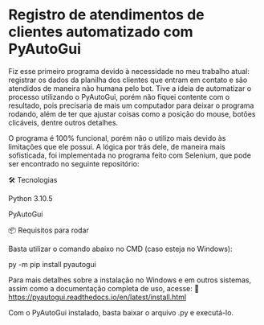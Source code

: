 # Registro de atendimentos de clientes automatizado com PyAutoGui

Fiz esse primeiro programa devido à necessidade no meu trabalho atual: registrar os dados da planilha dos clientes que entram em contato e são atendidos de maneira não humana pelo bot. Tive a ideia de automatizar o processo utilizando o PyAutoGui, porém não fiquei contente com o resultado, pois precisaria de mais um computador para deixar o programa rodando, além de ter que ajustar coisas como a posição do mouse, botões clicáveis, dentre outros detalhes.

O programa é 100% funcional, porém não o utilizo mais devido às limitações que ele possui. A lógica por trás dele, de maneira mais sofisticada, foi implementada no programa feito com Selenium, que pode ser encontrado no seguinte repositório:


🛠️ Tecnologias


Python 3.10.5

PyAutoGui


📦 Requisitos para rodar

Basta utilizar o comando abaixo no CMD (caso esteja no Windows):

py -m pip install pyautogui


Para mais detalhes sobre a instalação no Windows e em outros sistemas, assim como a documentação completa de uso, acesse:
🔗 https://pyautogui.readthedocs.io/en/latest/install.html

Com o PyAutoGui instalado, basta baixar o arquivo .py e executá-lo.
